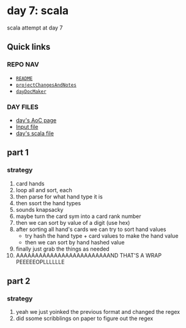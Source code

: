 # day 7: scala
scala attempt at day 7
## Quick links
### REPO NAV
* [`README`](./README.md)
* [`projectChangesAndNotes`](./projectChangesAndNotes.md)
* [`dayDocMaker`](./dayDocMaker.md)
### DAY FILES
* [day's AoC page](https://adventofcode.com/2023/day/7)
* [Input file](https://adventofcode.com/2023/day/7/input)
* [day's scala file](../../src/main/scala/day7.scala)
## part 1
### strategy
1. card hands
2. loop all and sort, each
3. then parse for what hand type it is
4. then ssort the hand types
5. sounds knapsacky
6. maybe turn the card sym into a card rank number
7. then we can sort by value of a digit (use hex)
8. after sorting all hand's cards we can try to sort hand values
    * try hash the hand type + card values to make the hand value
    * then we can sort by hand hashed value
9. finally just grab the things as needed
10. AAAAAAAAAAAAAAAAAAAAAAAAAND THAT'S A WRAP PEEEEEOPLLLLLLE
## part 2
### strategy
1. yeah we just yoinked the previous format and changed the regex
2. did ssome scribblings on paper to figure out the regex
